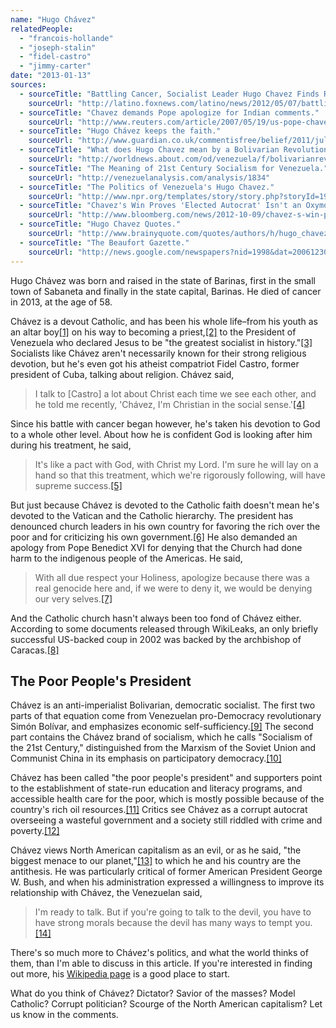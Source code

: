 ```yaml
---
name: "Hugo Chávez"
relatedPeople:
  - "francois-hollande"
  - "joseph-stalin"
  - "fidel-castro"
  - "jimmy-carter"
date: "2013-01-13"
sources:
  - sourceTitle: "Battling Cancer, Socialist Leader Hugo Chavez Finds Religion."
    sourceUrl: "http://latino.foxnews.com/latino/news/2012/05/07/battling-cancer-socialist-leader-hugo-chavez-finds-religion/"
  - sourceTitle: "Chavez demands Pope apologize for Indian comments."
    sourceUrl: "http://www.reuters.com/article/2007/05/19/us-pope-chavez-idUSN1819661120070519"
  - sourceTitle: "Hugo Chávez keeps the faith."
    sourceUrl: "http://www.guardian.co.uk/commentisfree/belief/2011/jul/06/chavez-faith-venezuelan-president"
  - sourceTitle: "What does Hugo Chavez mean by a Bolivarian Revolution?"
    sourceUrl: "http://worldnews.about.com/od/venezuela/f/bolivarianrevolution.htm"
  - sourceTitle: "The Meaning of 21st Century Socialism for Venezuela."
    sourceUrl: "http://venezuelanalysis.com/analysis/1834"
  - sourceTitle: "The Politics of Venezuela's Hugo Chavez."
    sourceUrl: "http://www.npr.org/templates/story/story.php?storyId=19147881"
  - sourceTitle: "Chavez's Win Proves 'Elected Autocrat' Isn't an Oxymoron."
    sourceUrl: "http://www.bloomberg.com/news/2012-10-09/chavez-s-win-proves-elected-autocrat-isn-t-an-oxymoron.html"
  - sourceTitle: "Hugo Chavez Quotes."
    sourceUrl: "http://www.brainyquote.com/quotes/authors/h/hugo_chavez.html"
  - sourceTitle: "The Beaufort Gazette."
    sourceUrl: "http://news.google.com/newspapers?nid=1998&dat=20061230&id=tgoyAAAAIBAJ&sjid=sqoFAAAAIBAJ&pg=6113,7988480"
---
```


Hugo Chávez was born and raised in the state of Barinas, first in the small town of Sabaneta and finally in the state capital, Barinas. He died of cancer in 2013, at the age of 58.

Chávez is a devout Catholic, and has been his whole life–from his youth as an altar boy<a class="source-citation" href="#http://latino.foxnews.com/latino/news/2012/05/07/battling-cancer-socialist-leader-hugo-chavez-finds-religion/" title="Battling Cancer, Socialist Leader Hugo Chavez Finds Religion.">[1]</a> on his way to becoming a priest,<a class="source-citation" href="#http://www.reuters.com/article/2007/05/19/us-pope-chavez-idUSN1819661120070519" title="Chavez demands Pope apologize for Indian comments.">[2]</a> to the President of Venezuela who declared Jesus to be "the greatest socialist in history."<a class="source-citation" href="#http://latino.foxnews.com/latino/news/2012/05/07/battling-cancer-socialist-leader-hugo-chavez-finds-religion/" title="Battling Cancer, Socialist Leader Hugo Chavez Finds Religion.">[3]</a> Socialists like Chávez aren't necessarily known for their strong religious devotion, but he's even got his atheist compatriot Fidel Castro, former president of Cuba, talking about religion. Chávez said,

>I talk to [Castro] a lot about Christ each time we see each other, and he told me recently, 'Chávez, I'm Christian in the social sense.'<a class="source-citation" href="#http://www.guardian.co.uk/commentisfree/belief/2011/jul/06/chavez-faith-venezuelan-president" title="Hugo Chávez keeps the faith.">[4]</a>

Since his battle with cancer began however, he's taken his devotion to God to a whole other level. About how he is confident God is looking after him during his treatment, he said,

>It's like a pact with God, with Christ my Lord. I'm sure he will lay on a hand so that this treatment, which we're rigorously following, will have supreme success.<a class="source-citation" href="#http://latino.foxnews.com/latino/news/2012/05/07/battling-cancer-socialist-leader-hugo-chavez-finds-religion/" title="Battling Cancer, Socialist Leader Hugo Chavez Finds Religion.">[5]</a>

But just because Chávez is devoted to the Catholic faith doesn't mean he's devoted to the Vatican and the Catholic hierarchy. The president has denounced church leaders in his own country for favoring the rich over the poor and for criticizing his own government.<a class="source-citation" href="#http://latino.foxnews.com/latino/news/2012/05/07/battling-cancer-socialist-leader-hugo-chavez-finds-religion/" title="Battling Cancer, Socialist Leader Hugo Chavez Finds Religion.">[6]</a> He also demanded an apology from Pope Benedict XVI for denying that the Church had done harm to the indigenous people of the Americas. He said,

>With all due respect your Holiness, apologize because there was a real genocide here and, if we were to deny it, we would be denying our very selves.<a class="source-citation" href="#http://www.reuters.com/article/2007/05/19/us-pope-chavez-idUSN1819661120070519" title="Chavez demands Pope apologize for Indian comments.">[7]</a>

And the Catholic church hasn't always been too fond of Chávez either. According to some documents released through WikiLeaks, an only briefly successful US-backed coup in 2002 was backed by the archbishop of Caracas.<a class="source-citation" href="#http://www.guardian.co.uk/commentisfree/belief/2011/jul/06/chavez-faith-venezuelan-president" title="Hugo Chávez keeps the faith.">[8]</a>

## The Poor People's President

Chávez is an anti-imperialist Bolivarian, democratic socialist. The first two parts of that equation come from Venezuelan pro-Democracy revolutionary Simón Bolívar, and emphasizes economic self-sufficiency.<a class="source-citation" href="#http://worldnews.about.com/od/venezuela/f/bolivarianrevolution.htm" title="What does Hugo Chavez mean by a Bolivarian Revolution?">[9]</a> The second part contains the Chávez brand of socialism, which he calls "Socialism of the 21st Century," distinguished from the Marxism of the Soviet Union and Communist China in its emphasis on participatory democracy.<a class="source-citation" href="#http://venezuelanalysis.com/analysis/1834" title="The Meaning of 21st Century Socialism for Venezuela.">[10]</a>

Chávez has been called "the poor people's president" and supporters point to the establishment of state-run education and literacy programs, and accessible health care for the poor, which is mostly possible because of the country's rich oil resources.<a class="source-citation" href="#http://www.npr.org/templates/story/story.php?storyId=19147881" title="The Politics of Venezuela&apos;s Hugo Chavez.">[11]</a> Critics see Chávez as a corrupt autocrat overseeing a wasteful government and a society still riddled with crime and poverty.<a class="source-citation" href="#http://www.bloomberg.com/news/2012-10-09/chavez-s-win-proves-elected-autocrat-isn-t-an-oxymoron.html" title="Chavez&apos;s Win Proves &apos;Elected Autocrat&apos; Isn&apos;t an Oxymoron.">[12]</a>

Chávez views North American capitalism as an evil, or as he said, "the biggest menace to our planet,"<a class="source-citation" href="#http://www.brainyquote.com/quotes/authors/h/hugo_chavez.html" title="Hugo Chavez Quotes.">[13]</a> to which he and his country are the antithesis. He was particularly critical of former American President George W. Bush, and when his administration expressed a willingness to improve its relationship with Chávez, the Venezuelan said,

>I'm ready to talk. But if you're going to talk to the devil, you have to have strong morals because the devil has many ways to tempt you.<a class="source-citation" href="#http://news.google.com/newspapers?nid=1998&dat=20061230&id=tgoyAAAAIBAJ&sjid=sqoFAAAAIBAJ&pg=6113,7988480" title="The Beaufort Gazette.">[14]</a>

There's so much more to Chávez's politics, and what the world thinks of them, than I'm able to discuss in this article. If you're interested in finding out more, his [Wikipedia page](http://en.wikipedia.org/wiki/Hugo_Ch%C3%A1vez) is a good place to start.

What do you think of Chávez? Dictator? Savior of the masses? Model Catholic? Corrupt politician? Scourge of the North American capitalism? Let us know in the comments.
